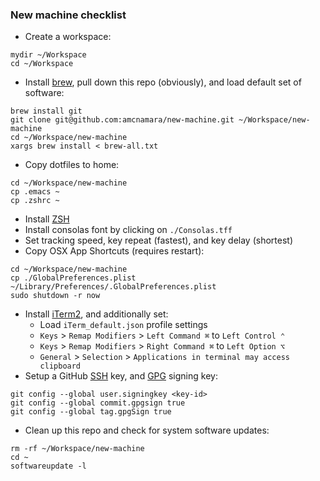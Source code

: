 ### New machine checklist

* Create a workspace:
```
mydir ~/Workspace
cd ~/Workspace
```
* Install [brew](https://brew.sh/), pull down this repo (obviously), and load default set of software:
```
brew install git
git clone git@github.com:amcnamara/new-machine.git ~/Workspace/new-machine
cd ~/Workspace/new-machine
xargs brew install < brew-all.txt
```
* Copy dotfiles to home:
```
cd ~/Workspace/new-machine
cp .emacs ~
cp .zshrc ~
```
* Install [ZSH](https://ohmyz.sh/)
* Install consolas font by clicking on `./Consolas.tff`
* Set tracking speed, key repeat (fastest), and key delay (shortest)
* Copy OSX App Shortcuts (requires restart):
```
cd ~/Workspace/new-machine
cp ./GlobalPreferences.plist ~/Library/Preferences/.GlobalPreferences.plist
sudo shutdown -r now
```
* Install [iTerm2](https://iterm2.com/), and additionally set:
  * Load `iTerm_default.json` profile settings
  * `Keys` > `Remap Modifiers` > `Left Command ⌘` to `Left Control ⌃`
  * `Keys` > `Remap Modifiers` > `Right Command ⌘` to `Left Option ⌥`
  * `General` > `Selection` > `Applications in terminal may access clipboard`
* Setup a GitHub [SSH](https://docs.github.com/en/authentication/connecting-to-github-with-ssh/adding-a-new-ssh-key-to-your-github-account) key, and [GPG](https://docs.github.com/en/authentication/managing-commit-signature-verification/adding-a-gpg-key-to-your-github-account) signing key:
```
git config --global user.signingkey <key-id>
git config --global commit.gpgsign true
git config --global tag.gpgSign true
```
* Clean up this repo and check for system software updates:
```
rm -rf ~/Workspace/new-machine
cd ~
softwareupdate -l
```